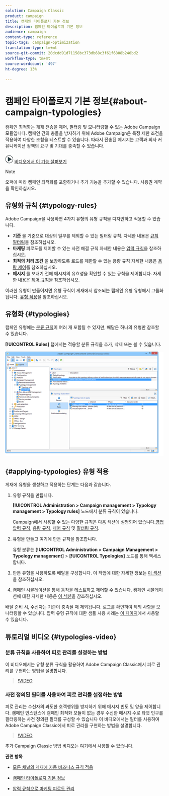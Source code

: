 ```yaml
---
solution: Campaign Classic
product: campaign
title: 캠페인 타이폴로지 기본 정보
description: 캠페인 타이폴로지 기본 정보
audience: campaign
content-type: reference
topic-tags: campaign-optimization
translation-type: tm+mt
source-git-commit: 20dcdd91d71158bc373db68c3f61f6808b240bd2
workflow-type: tm+mt
source-wordcount: '497'
ht-degree: 13%

---
```



# 캠페인 타이폴로지 기본 정보{#about-campaign-typologies}

캠페인 최적화는 게재 전송을 제어, 필터링 및 모니터링할 수 있는 Adobe Campaign 모듈입니다. 캠페인 간의 충돌을 방지하기 위해 Adobe Campaign은 특정 제한 조건을 적용하여 다양한 조합을 테스트할 수 있습니다. 따라서 전송된 메시지는 고객과 회사 커뮤니케이션 정책의 요구 및 기대를 충족할 수 있습니다.

![](assets/do-not-localize/how-to-video.png) [비디오에서 이 기능 살펴보기](#typologies-video)

>[!NOTE]
>
>오퍼에 따라 캠페인 최적화를 포함하거나 추가 기능을 추가할 수 있습니다. 사용권 계약을 확인하십시오.

## 유형화 규칙 {#typology-rules}

Adobe Campaign을 사용하면 4가지 유형의 유형 규칙을 디자인하고 적용할 수 있습니다.

* **기준** 을 기준으로 대상의 일부를 제외할 수 있는 필터링 규칙. 자세한 내용은 [규칙 필터링](../../campaign/using/filtering-rules.md)을 참조하십시오.
* **마케팅** 피로도를 제어할 수 있는 사전 해결 규칙 자세한 내용은 [압력 규칙](../../campaign/using/pressure-rules.md)을 참조하십시오.
* **최적의 처리 조건** 을 보장하도록 로드를 제한할 수 있는 용량 규칙 자세한 내용은 [용량 제어](../../campaign/using/consistency-rules.md#controlling-capacity)를 참조하십시오.
* **메시지** 를 보내기 전에 메시지의 유효성을 확인할 수 있는 규칙을 제어합니다. 자세한 내용은 [제어 규칙](../../campaign/using/control-rules.md)을 참조하십시오.

이러한 유형이 만들어지면 유형 규칙이 게재에서 참조되는 캠페인 유형 유형에서 그룹화됩니다. [유형 적용](#applying-typologies)을 참조하십시오.

## 유형화 {#typologies}

캠페인 유형에는 [분류 규칙](#typology-rules)이 여러 개 포함될 수 있지만, 배달은 하나의 유형만 참조할 수 있습니다.

**[!UICONTROL Rules]** 탭에서는 적용할 분류 규칙을 추가, 삭제 또는 볼 수 있습니다.

![](assets/campaign_opt_rules_tab.png)

## {#applying-typologies} 유형 적용

게재에 유형을 생성하고 적용하는 단계는 다음과 같습니다.

1. 유형 규칙을 만듭니다.

   **[!UICONTROL Administration > Campaign management > Typology management > Typology rules]** 노드에서 분류 규칙이 있습니다.

   Campaign에서 사용할 수 있는 다양한 규칙은 다음 섹션에 설명되어 있습니다.[영업 압력 규칙](../../campaign/using/pressure-rules.md), [용량 규칙](../../campaign/using/consistency-rules.md#controlling-capacity), [제어 규칙](../../campaign/using/control-rules.md) 및 [필터링 규칙](../../campaign/using/filtering-rules.md).

1. 유형을 만들고 여기에 만든 규칙을 참조합니다.

   유형 분류는 **[!UICONTROL Administration > Campaign Management > Typology management]** > **[!UICONTROL Typologies]** 노드를 통해 액세스합니다.

1. 만든 유형을 사용하도록 배달을 구성합니다. 이 작업에 대한 자세한 정보는 [이 섹션](../../campaign/using/applying-rules.md#applying-a-typology-to-a-delivery)을 참조하십시오.
1. 캠페인 시뮬레이션을 통해 동작을 테스트하고 제어할 수 있습니다. 캠페인 시뮬레이션에 대한 자세한 내용은 [이 섹션](../../campaign/using/campaign-simulations.md)을 참조하십시오.

배달 준비 시, 수신자는 기준이 충족될 때 제외됩니다. 로그를 확인하여 제외 사항을 모니터링할 수 있습니다. 압력 유형 규칙에 대한 샘플 사용 사례는 [이 페이지](../../campaign/using/pressure-rules.md#use-cases-on-pressure-rules)에서 사용할 수 있습니다.

## 튜토리얼 비디오 {#typologies-video}

### 분류 규칙을 사용하여 피로 관리를 설정하는 방법

이 비디오에서는 유형 분류 규칙을 활용하여 Adobe Campaign Classic에서 피로 관리를 구현하는 방법을 설명합니다.

>[!VIDEO](https://video.tv.adobe.com/v/25090?quality=12)

### 사전 정의된 필터를 사용하여 피로 관리를 설정하는 방법

피로 관리는 수신자의 과도한 호객행위를 방지하기 위해 메시지 빈도 및 양을 제어합니다. 캠페인 인스턴스에 캠페인 최적화 모듈이 없는 경우 수신한 메시지 수로 타겟 인구를 필터링하는 사전 정의된 필터를 구성할 수 있습니다
이 비디오에서는 필터를 사용하여 Adobe Campaign Classic에서 피로 관리를 구현하는 방법을 설명합니다.

>[!VIDEO](https://video.tv.adobe.com/v/25091?quality=12)

추가 Campaign Classic 방법 비디오는 [여기](https://experienceleague.adobe.com/docs/campaign-classic-learn/tutorials/overview.html?lang=ko)에서 사용할 수 있습니다.

**관련 항목**

* [모든 채널의 게재에 자동 비즈니스 규칙 적용](https://helpx.adobe.com/campaign/kb/simplifying-campaign-management-acc.html#Applyautomaticbusinessrulestodeliveriesonanychannel)

* [캠페인 타이폴로지 기본 정보](../../campaign/using/pressure-rules.md)

* [압력 규칙으로 마케팅 피로도 관리](https://docs.adobe.com/content/help/en/campaign-classic/using/orchestrating-campaigns/campaign-optimization/pressure-rules.html)